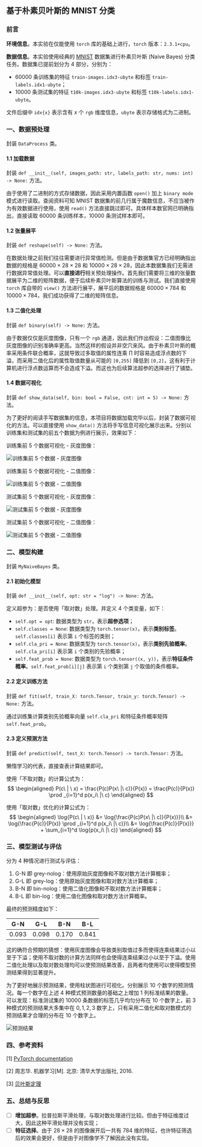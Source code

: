 ## 基于朴素贝叶斯的 MNIST 分类

### 前言

**环境信息**。本实验在仅能使用 `torch` 库的基础上进行，`torch` 版本：`2.3.1+cpu`。

**数据信息**。本实验使用经典的 [MNIST](http://yann.lecun.com/exdb/mnist/) 数据集进行朴素贝叶斯 $(\text{Naive Bayes})$ 分类任务。数据集已提前划分为 $4$ 部分，分别为：

- $60000$ 条训练集的特征 `train-images.idx3-ubyte` 和标签 `train-labels.idx1-ubyte`；
- $10000$ 条测试集的特征 `t10k-images.idx3-ubyte` 和标签 `t10k-labels.idx1-ubyte`。

文件后缀中 `idx{x}` 表示含有 $x$ 个 `rgb` 维度信息，`ubyte` 表示存储格式为二进制。

### 一、数据预处理

封装 `DataProcess` 类。

#### 1.1 加载数据

封装 `def __init__(self, images_path: str, labels_path: str, nums: int) -> None:` 方法。

由于使用了二进制的方式存储数据，因此采用内置函数 `open()` 加上 `binary mode` 模式进行读取。查阅资料可知 MNIST 数据集的前几行属于魔数信息，不应当被作为有效数据进行使用，使用 `read()` 方法直接跳过即可。具体样本数官网已明确指出，直接读取 $60000$ 条训练样本，$10000$ 条测试样本即可。

#### 1.2 张量展平

封装 `def reshape(self) -> None:` 方法。

在数据处理之前我们往往需要进行异常值检测。但是由于数据集官方已经明确指出数据的规格是 $60000 \times 28 \times 28$ 和 $10000 \times 28 \times 28$，因此本数据集我们无需进行数据异常值处理。可以**直接进行**相关预处理操作。首先我们需要将三维的张量数据展平为二维的矩阵数据，便于后续朴素贝叶斯算法的训练与测试。我们直接使用 `torch` 库自带的 `view()` 方法进行展平，展平后的数据规格是 $60000 \times 784$ 和 $10000 \times 784$，我们成功获得了二维的矩阵信息。

#### 1.3 二值化处理

封装 `def binary(self) -> None:` 方法。

由于数据仅仅是灰度图像，只有一个 `rgb` 通道，因此我们作出假设：二值图像比灰度图像的识别准确率更高。当然这样的假设并非空穴来风。由于朴素贝叶斯的概率采用条件联合概率，这就导致过多取值的属性连乘 $\prod$ 时容易造成浮点数的下溢，而采用二值化后的属性取值数量从可能的 `[0,255]` 降低到 `[0,2]`，这有利于计算机进行浮点数运算而不会造成下溢。而这也为后续算法超参的选择进行了铺垫。

#### 1.4 数据可视化

封装 `def show_data(self, bin: bool = False, cnt: int = 5) -> None:` 方法。

为了更好的阅读手写数据集的信息，本项目将数据加载完毕以后，封装了数据可视化的方法。可以直接使用 `show_data()` 方法将手写信息可视化展示出来。分别以训练集和测试集的前五个数据为例进行展示，效果如下：

训练集前 $5$ 个数据可视化 - 灰度图像：

![训练集前 5 个数据 - 灰度图像](https://dwj-oss.oss-cn-nanjing.aliyuncs.com/images/202406201746781.png)

训练集前 $5$ 个数据可视化 - 二值图像：

![训练集前 5 个数据 - 二值图像](https://dwj-oss.oss-cn-nanjing.aliyuncs.com/images/202406201724841.png)

测试集前 $5$ 个数据可视化 - 灰度图像：

![测试集前 5 个数据 - 灰度图像](https://dwj-oss.oss-cn-nanjing.aliyuncs.com/images/202406201747985.png)

测试集前 $5$ 个数据可视化 - 二值图像：

![测试集前 5 个数据 - 二值图像](https://dwj-oss.oss-cn-nanjing.aliyuncs.com/images/202406201724411.png)

### 二、模型构建

封装 `MyNaiveBayes` 类。

#### 2.1 初始化模型

封装 `def __init__(self, opt: str = "log") -> None:` 方法。

定义超参为：是否使用「取对数」处理。并定义 $4$ 个类变量，如下：

- `self.opt = opt`: 数据类型为 `str`，表示**超参选项**；
- `self.classes = None`: 数据类型为 `torch.tensor(x)`，表示**类别标签**。`self.classes[i]` 表示第 `i` 个标签的类别；
- `self.cla_pri = None`: 数据类型为 `torch.tensor(x)`，表示**类别先验概率**。`self.cla_pri[i]` 表示第 `i` 个类别的先验概率；
- `self.feat_prob = None`: 数据类型为 `torch.tensor((x, y))`，表示**特征条件概率**。`self.feat_prob[i][j]` 表示第 `i` 个类别第 `j` 个取值的条件概率。

#### 2.2 定义训练方法

封装 `def fit(self, train_X: torch.Tensor, train_y: torch.Tensor) -> None:` 方法。

通过训练集计算类别先验概率向量 `self.cla_pri` 和特征条件概率矩阵 `self.feat_prob`。

#### 2.3 定义预测方法

封装 `def predict(self, test_X: torch.Tensor) -> torch.Tensor:` 方法。

懒惰学习的代表，直接查表计算结果即可。

使用「不取对数」的计算公式为：
$$
\begin{aligned}
P(c\ | \ x) = \frac{P(c)P(x\ |\ c)}{P(x)} = \frac{P(c)}{P(x)} \prod _{i=1}^d p(x_i\ |\ c)
\end{aligned}
$$

使用「取对数」优化的计算公式为：
$$
\begin{aligned}
\log{P(c\ | \ x)} &= \log{\frac{P(c)P(x\ |\ c)}{P(x)}}\\
&= \log{\frac{P(c)}{P(x)} \prod _{i=1}^d p(x_i\ |\ c)}\\
&= \log{\frac{P(c)}{P(x)}} + \sum_{i=1}^d \log{p(x_i\ |\ c)}
\end{aligned}
$$

### 三、模型测试与评估

分为 $4$ 种情况进行测试与评估：

1. $\text{G-N}$ 即 $\text{grey-nolog}$：使用原始灰度图像和不取对数方法计算概率；
2. $\text{G-L}$ 即 $\text{grey-log}$：使用原始灰度图像和取对数方法计算概率；
3. $\text{B-N}$ 即 $\text{bin-nolog}$：使用二值化图像和不取对数方法计算概率；
4. $\text{B-L}$ 即 $\text{bin-log}$：使用二值化图像和取对数方法计算概率。

最终的预测精度如下：

| $\text{G-N}$ | $\text{G-L}$ | $\text{B-N}$ | $\text{B-L}$ |
| :----------: | :----------: | :----------: | :----------: |
|   $0.093$    |   $0.098$    |   $0.170$    |   $0.841$    |

这的确符合预期的猜想：使用灰度图像会导致类别取值过多而使得连乘结果过小以至于下溢；使用不取对数的计算方法同样也会使得连乘结果过小以至于下溢。使用二值化处理以及取对数处理均可以使预测结果改善，且两者均使用可以使得模型预测结果得到显著提升。

为了更好地展示预测结果，使用柱状图进行可视化。分别展示 $10$ 个数字的预测情况。每一个数字在上述 $4$ 种模式预测数量的基础之上增加 $1$ 列标准结果的数量。可以发现：标准测试集的 $10000$ 条数据的标签几乎均匀分布在 $10$ 个数字上，前 $3$ 种模式的预测结果大多集中在 $0,1,2,3$ 数字上，只有采用二值化和取对数模式的预测结果才合理的分布在 $10$ 个数字上。

![预测结果](https://dwj-oss.oss-cn-nanjing.aliyuncs.com/images/202406221320669.png)

### 四、参考资料

[1] [PyTorch documentation](https://pytorch.org/docs/stable/index.html#pytorch-documentation)

[2] 周志华. 机器学习[M]. 北京: 清华大学出版社, 2016.

[3] [贝叶斯定理](https://zh.wikipedia.org/wiki/%E8%B4%9D%E5%8F%B6%E6%96%AF%E5%AE%9A%E7%90%86)

### 五、总结与反思
- [ ] **增加超参**。拉普拉斯平滑处理，与取对数处理进行比较。但由于特征维度过大，因此这种平滑处理并没有实现；
- [ ] **特征选择**。由于 $28\times 28$ 的图像展开后一共有 $784$ 维的特征，也许特征筛选后的效果会更好，但是由于对图像学不了解因此没有实现。